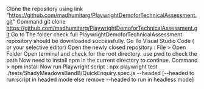  Clone the repository using link "https://github.com/madhumitarg/PlaywrightDemoforTechnicalAssessment.git" 
 Command git clone https://github.com/madhumitarg/PlaywrightDemoforTechnicalAssessment.git
 Go to The folder check full PlaywrightDemoforTechnicalAssessment repository should be downloaded successfully.
 Go To Visual Studio Code ( or your selective editor) 
 Open the newly closed repository : File > Open Folder
 Open terminal and check for the root directory.
 use pwd to check the path
 Now need to install npm in the current directory to continue. Command >   npm install
 Now run Playwright script : npx playwright test ./tests/ShadyMeadowsBandB/QuickEnquiry.spec.js --headed  [--headed to run script in headed mode else remove --headed to run in headless mode]
 

